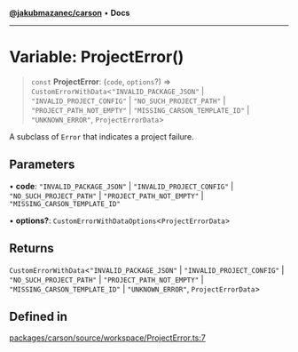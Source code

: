 [**@jakubmazanec/carson**](../README.md) • **Docs**

---

# Variable: ProjectError()

> `const` **ProjectError**: (`code`, `options`?) => `CustomErrorWithData`\<`"INVALID_PACKAGE_JSON"`
> \| `"INVALID_PROJECT_CONFIG"` \| `"NO_SUCH_PROJECT_PATH"` \| `"PROJECT_PATH_NOT_EMPTY"` \|
> `"MISSING_CARSON_TEMPLATE_ID"` \| `"UNKNOWN_ERROR"`, `ProjectErrorData`\>

A subclass of `Error` that indicates a project failure.

## Parameters

• **code**: `"INVALID_PACKAGE_JSON"` \| `"INVALID_PROJECT_CONFIG"` \| `"NO_SUCH_PROJECT_PATH"` \|
`"PROJECT_PATH_NOT_EMPTY"` \| `"MISSING_CARSON_TEMPLATE_ID"`

• **options?**: `CustomErrorWithDataOptions`\<`ProjectErrorData`\>

## Returns

`CustomErrorWithData`\<`"INVALID_PACKAGE_JSON"` \| `"INVALID_PROJECT_CONFIG"` \|
`"NO_SUCH_PROJECT_PATH"` \| `"PROJECT_PATH_NOT_EMPTY"` \| `"MISSING_CARSON_TEMPLATE_ID"` \|
`"UNKNOWN_ERROR"`, `ProjectErrorData`\>

## Defined in

[packages/carson/source/workspace/ProjectError.ts:7](https://github.com/jakubmazanec/tools/blob/053e1fea9cfce27a70a78b00a30cdd281cb0a72b/packages/carson/source/workspace/ProjectError.ts#L7)
